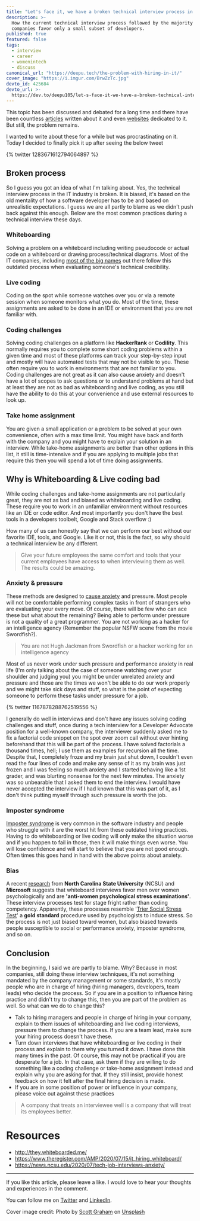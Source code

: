 ```yaml
---
title: "Let's face it, we have a broken technical interview process in our industry"
description: >-
  How the current technical interview process followed by the majority of the
  companies favor only a small subset of developers.
published: true
featured: false
tags:
  - interview
  - career
  - womenintech
  - discuss
canonical_url: "https://deepu.tech/the-problem-with-hiring-in-it/"
cover_image: "https://i.imgur.com/BrwZzTc.jpg"
devto_id: 425684
devto_url: >-
  https://dev.to/deepu105/let-s-face-it-we-have-a-broken-technical-interview-process-in-our-industry-56j2
---
```


This topic has been discussed and debated for a long time and there have been countless [articles](http://they.whiteboarded.me/additional-resources.html) written about it and even [websites](http://they.whiteboarded.me/) dedicated to it. But still, the problem remains.

I wanted to write about these for a while but was procrastinating on it. Today I decided to finally pick it up after seeing the below tweet

{% twitter 1283671612794064897 %}

## Broken process

So I guess you got an idea of what I'm talking about. Yes, the technical interview process in the IT industry is broken. It is biased, it's based on the old mentality of how a software developer has to be and based on unrealistic expectations. I guess we are all partly to blame as we didn't push back against this enough. Below are the most common practices during a technical interview these days.

### Whiteboarding

Solving a problem on a whiteboard including writing pseudocode or actual code on a whiteboard or drawing process/technical diagrams.
Most of the IT companies, including [most of the big names](http://they.whiteboarded.me/companies-that-whiteboard.html) out there follow this outdated process when evaluating someone's technical credibility.

### Live coding

Coding on the spot while someone watches over you or via a remote session when someone monitors what you do. Most of the time, these assignments are asked to be done in an IDE or environment that you are not familiar with.

### Coding challenges

Solving coding challenges on a platform like **HackerRank** or **Codility**. This normally requires you to complete some short coding problems within a given time and most of these platforms can track your step-by-step input and mostly will have automated tests that may not be visible to you. These often require you to work in environments that are not familiar to you. Coding challenges are not great as it can also cause anxiety and doesn't have a lot of scopes to ask questions or to understand problems at hand but at least they are not as bad as whiteboarding and live coding, as you still have the ability to do this at your convenience and use external resources to look up.

### Take home assignment

You are given a small application or a problem to be solved at your own convenience, often with a max time limit. You might have back and forth with the company and you might have to explain your solution in an interview. While take-home assignments are better than other options in this list, it still is time-intensive and if you are applying to multiple jobs that require this then you will spend a lot of time doing assignments.

## Why is Whiteboarding & Live coding bad

While coding challenges and take-home assignments are not particularly great, they are not as bad and biased as whiteboarding and live coding. These require you to work in an unfamiliar environment without resources like an IDE or code editor. And most importantly you don't have the best tools in a developers toolbelt, Google and Stack overflow :)

How many of us can honestly say that we can perform our best without our favorite IDE, tools, and Google. Like it or not, this is the fact, so why should a technical interview be any different.

> Give your future employees the same comfort and tools that your current employees have access to when interviewing them as well. The results could be amazing.

### Anxiety & pressure

These methods are designed to [cause anxiety](https://news.ncsu.edu/2020/07/tech-job-interviews-anxiety/) and pressure. Most people will not be comfortable performing complex tasks in front of strangers who are evaluating your every move. Of course, there will be few who can ace these but what about the remaining? Being able to perform under pressure is not a quality of a great programmer. You are not working as a hacker for an intelligence agency (Remember the popular NSFW scene from the movie Swordfish?).

> You are not Hugh Jackman from Swordfish or a hacker working for an intelligence agency

Most of us never work under such pressure and performance anxiety in real life (I'm only talking about the case of someone watching over your shoulder and judging you) you might be under unrelated anxiety and pressure and those are the times we won't be able to do our work properly and we might take sick days and stuff, so what is the point of expecting someone to perform these tasks under pressure for a job.

{% twitter  1167878288762519556 %}

I generally do well in interviews and don't have any issues solving coding challenges and stuff, once during a tech interview for a Developer Advocate position for a well-known company, the interviewer suddenly asked me to fix a factorial code snippet on the spot over zoom call without ever hinting beforehand that this will be part of the process. I have solved factorials a thousand times, hell; I use them as examples for recursion all the time. Despite that, I completely froze and my brain just shut down, I couldn't even read the four lines of code and make any sense of it as my brain was just frozen and I was feeling so much anxiety and I started behaving like a 1st grader, and was blurting nonsense for the next few minutes. The anxiety was so unbearable that I asked them to end the interview. I would have never accepted the interview if I had known that this was part of it, as I don't think putting myself through such pressure is worth the job.

### Imposter syndrome

[Imposter syndrome](https://en.wikipedia.org/wiki/Impostor_syndrome) is very common in the software industry and people who struggle with it are the worst hit from these outdated hiring practices. Having to do whiteboarding or live coding will only make the situation worse and if you happen to fail in those, then it will make things even worse. You will lose confidence and will start to believe that you are not good enough. Often times this goes hand in hand with the above points about anxiety.

### Bias

A recent [research](http://chrisparnin.me/pdf/stress_FSE_20.pdf) from **North Carolina State University** (NCSU) and **Microsoft** suggests that whiteboard interviews favor men over women psychologically and are **'anti-women psychological stress examinations'**. These interview processes test for stage fright rather than coding competency. Apparently, these processes resemble '[Trier Social Stress Test](https://www.ncbi.nlm.nih.gov/pmc/articles/PMC5314443/#)' a **gold standard** procedure used by psychologists to induce stress. So the process is not just biased toward women, but also biased towards people susceptible to social or performance anxiety, imposter syndrome, and so on.

## Conclusion

In the beginning, I said we are partly to blame. Why? Because in most companies, still doing these interview techniques, it's not something mandated by the company management or some standards, it's mostly people who are in charge of hiring (hiring managers, developers, team leads) who decide the process. So if you are in a position to influence hiring practice and didn't try to change this, then you are part of the problem as well. So what can we do to change this?

- Talk to hiring managers and people in charge of hiring in your company, explain to them issues of whiteboarding and live coding interviews, pressure them to change the process. If you are a team lead, make sure your hiring process doesn't have these.
- Turn down interviews that have whiteboarding or live coding in their process and explain to them why you turned it down. I have done this many times in the past. Of course, this may not be practical if you are desperate for a job. In that case, ask them if they are willing to do something like a coding challenge or take-home assignment instead and explain why you are asking for that. If they still insist, provide honest feedback on how it felt after the final hiring decision is made.
- If you are in some position of power or influence in your company, please voice out against these practices

> A company that treats an interviewee well is a company that will treat its employees better.

# Resources

- http://they.whiteboarded.me/
- https://www.theregister.com/AMP/2020/07/15/it_hiring_whiteboard/
- https://news.ncsu.edu/2020/07/tech-job-interviews-anxiety/

---

If you like this article, please leave a like. I would love to hear your thoughts and experiences in the comment.

You can follow me on [Twitter](https://twitter.com/deepu105) and [LinkedIn](https://www.linkedin.com/in/deepu05/).

Cover image credit: Photo by [Scott Graham](https://unsplash.com/@sctgrhm?utm_source=unsplash&utm_medium=referral&utm_content=creditCopyText) on [Unsplash](https://unsplash.com/s/photos/tech-interview?utm_source=unsplash&utm_medium=referral&utm_content=creditCopyText)
